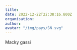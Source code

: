 ```yaml
---
title: 
date: 2022-12-22T22:38:16.800Z
organisation: 
author: 
avatar: "/img/pays/SN.svg"
---
```


Macky gassi